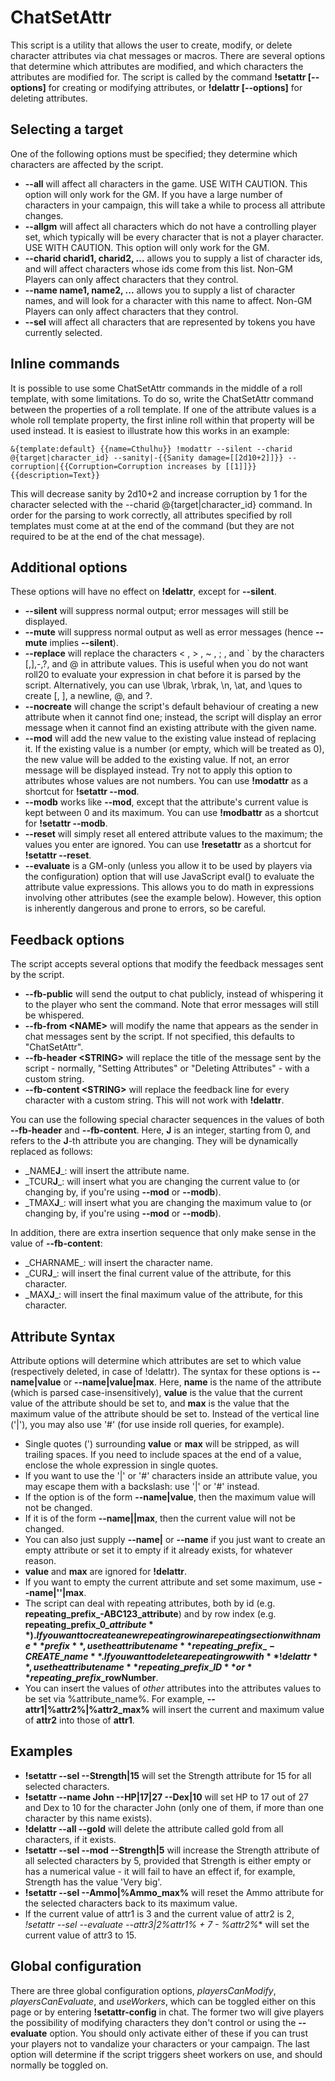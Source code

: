 # ChatSetAttr

This script is a utility that allows the user to create, modify, or delete character attributes via chat messages or macros. There are several options that determine which attributes are modified, and which characters the attributes are modified for. The script is called by the command **!setattr [--options]** for creating or modifying attributes, or **!delattr [--options]** for deleting attributes.

## Selecting a target

One of the following options must be specified; they determine which characters are affected by the script.

* **--all** will affect all characters in the game. USE WITH CAUTION. This option will only work for the GM. If you have a large number of characters in your campaign, this will take a while to process all attribute changes.
* **--allgm** will affect all characters which do not have a controlling player set, which typically will be every character that is not a player character. USE WITH CAUTION. This option will only work for the GM.
* **--charid charid1, charid2, ...** allows you to supply a list of character ids, and will affect characters whose ids come from this list. Non-GM Players can only affect characters that they control.
* **--name name1, name2, ...** allows you to supply a list of character names, and will look for a character with this name to affect. Non-GM Players can only affect characters that they control.
* **--sel** will affect all characters that are represented by tokens you have currently selected.

## Inline commands

It is possible to use some ChatSetAttr commands in the middle of a roll template, with some limitations. To do so, write the ChatSetAttr command between the properties of a roll template. If one of the attribute values is a whole roll template property, the first inline roll within that property will be used instead. It is easiest to illustrate how this works in an example:

```null
&{template:default} {{name=Cthulhu}} !modattr --silent --charid @{target|character_id} --sanity|-{{Sanity damage=[[2d10+2]]}} --corruption|{{Corruption=Corruption increases by [[1]]}} {{description=Text}}
```

This will decrease sanity by 2d10+2 and increase corruption by 1 for the character selected with the --charid @{target|character\_id} command. In order for the parsing to work correctly, all attributes specified by roll templates must come at at the end of the command (but they are not required to be at the end of the chat message).

## Additional options

These options will have no effect on **!delattr**, except for **--silent**.

* **--silent** will suppress normal output; error messages will still be displayed.
* **--mute** will suppress normal output as well as error messages (hence **--mute** implies **--silent**).
* **--replace** will replace the characters < , > , ~ , ; , and \` by the characters [,],-,?, and @ in attribute values. This is useful when you do not want roll20 to evaluate your expression in chat before it is parsed by the script. Alternatively, you can use \\lbrak, \\rbrak, \\n, \\at, and \\ques to create [, ], a newline, @, and ?.
* **--nocreate** will change the script's default behaviour of creating a new attribute when it cannot find one; instead, the script will display an error message when it cannot find an existing attribute with the given name.
* **--mod** will add the new value to the existing value instead of replacing it. If the existing value is a number (or empty, which will be treated as 0), the new value will be added to the existing value. If not, an error message will be displayed instead. Try not to apply this option to attributes whose values are not numbers. You can use **!modattr** as a shortcut for **!setattr --mod**.
* **--modb** works like **--mod**, except that the attribute's current value is kept between 0 and its maximum. You can use **!modbattr** as a shortcut for **!setattr --modb**.
* **--reset** will simply reset all entered attribute values to the maximum; the values you enter are ignored. You can use **!resetattr** as a shortcut for **!setattr --reset**.
* **--evaluate** is a GM-only (unless you allow it to be used by players via the configuration) option that will use JavaScript eval() to evaluate the attribute value expressions. This allows you to do math in expressions involving other attributes (see the example below). However, this option is inherently dangerous and prone to errors, so be careful.

## Feedback options

The script accepts several options that modify the feedback messages sent by the script.

* **--fb-public** will send the output to chat publicly, instead of whispering it to the player who sent the command. Note that error messages will still be whispered.
* **--fb-from \<NAME>** will modify the name that appears as the sender in chat messages sent by the script. If not specified, this defaults to "ChatSetAttr".
* **--fb-header \<STRING>** will replace the title of the message sent by the script - normally, "Setting Attributes" or "Deleting Attributes" - with a custom string.
* **--fb-content \<STRING>** will replace the feedback line for every character with a custom string. This will not work with **!delattr**.

You can use the following special character sequences in the values of both **--fb-header** and **--fb-content**. Here, **J** is an integer, starting from 0, and refers to the **J**-th attribute you are changing. They will be dynamically replaced as follows:

* \_NAME**J**\_: will insert the attribute name.
* \_TCUR**J**\_: will insert what you are changing the current value to (or changing by, if you're using **--mod** or **--modb**).
* \_TMAX**J**\_: will insert what you are changing the maximum value to (or changing by, if you're using **--mod** or **--modb**).

In addition, there are extra insertion sequence that only make sense in the value of **--fb-content**:

* \_CHARNAME\_: will insert the character name.
* \_CUR**J**\_: will insert the final current value of the attribute, for this character.
* \_MAX**J**\_: will insert the final maximum value of the attribute, for this character.

## Attribute Syntax

Attribute options will determine which attributes are set to which value (respectively deleted, in case of !delattr). The syntax for these options is **--name|value** or **--name|value|max**. Here, **name** is the name of the attribute (which is parsed case-insensitively), **value** is the value that the current value of the attribute should be set to, and **max** is the value that the maximum value of the attribute should be set to. Instead of the vertical line ('|'), you may also use '#' (for use inside roll queries, for example).

* Single quotes (') surrounding **value** or **max** will be stripped, as will trailing spaces. If you need to include spaces at the end of a value, enclose the whole expression in single quotes.
* If you want to use the '|' or '#' characters inside an attribute value, you may escape them with a backslash: use '\|' or '\#' instead.
* If the option is of the form **--name|value**, then the maximum value will not be changed.
* If it is of the form **--name||max**, then the current value will not be changed.
* You can also just supply **--name|** or **--name** if you just want to create an empty attribute or set it to empty if it already exists, for whatever reason.
* **value** and **max** are ignored for **!delattr**.
* If you want to empty the current attribute and set some maximum, use **--name|''|max**.
* The script can deal with repeating attributes, both by id (e.g. **repeating\_prefix\_-ABC123\_attribute**) and by row index (e.g. **repeating\_prefix\_$0\_attribute**). If you want to create a new repeating row in a repeating section with name **prefix**, use the attribute name **repeating\_prefix\_-CREATE\_name**. If you want to delete a repeating row with **!delattr**, use the attribute name **repeating\_prefix\_ID** or **repeating\_prefix\_$rowNumber**.
* You can insert the values of _other_ attributes into the attributes values to be set via %attribute\_name%. For example, **--attr1|%attr2%|%attr2\_max%** will insert the current and maximum value of **attr2** into those of **attr1**.

## Examples

* **!setattr --sel --Strength|15** will set the Strength attribute for 15 for all selected characters.
* **!setattr --name John --HP|17|27 --Dex|10** will set HP to 17 out of 27 and Dex to 10 for the character John (only one of them, if more than one character by this name exists).
* **!delattr --all --gold** will delete the attribute called gold from all characters, if it exists.
* **!setattr --sel --mod --Strength|5** will increase the Strength attribute of all selected characters by 5, provided that Strength is either empty or has a numerical value - it will fail to have an effect if, for example, Strength has the value 'Very big'.
* **!setattr --sel  --Ammo|%Ammo\_max%** will reset the Ammo attribute for the selected characters back to its maximum value.
* If the current value of attr1 is 3 and the current value of attr2 is 2, **!setattr --sel --evaluate --attr3|2*%attr1% + 7 - %attr2%** will set the current value of attr3 to 15.

## Global configuration

There are three global configuration options, _playersCanModify_, _playersCanEvaluate_, and _useWorkers_, which can be toggled either on this page or by entering **!setattr-config** in chat. The former two will give players the possibility of modifying characters they don't control or using the **--evaluate** option. You should only activate either of these if you can trust your players not to vandalize your characters or your campaign. The last option will determine if the script triggers sheet workers on use, and should normally be toggled on.
